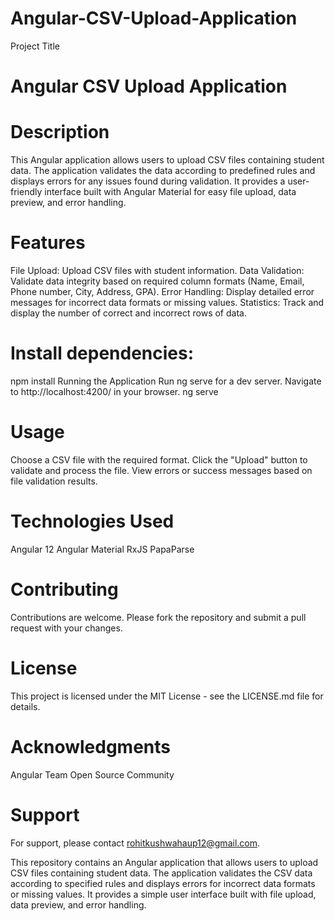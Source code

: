 # Angular-CSV-Upload-Application
Project Title
# Angular CSV Upload Application

# Description
This Angular application allows users to upload CSV files containing student data. The application validates the data according to predefined rules and displays errors for any issues found during validation. It provides a user-friendly interface built with Angular Material for easy file upload, data preview, and error handling.

# Features
File Upload: Upload CSV files with student information.
Data Validation: Validate data integrity based on required column formats (Name, Email, Phone number, City, Address, GPA).
Error Handling: Display detailed error messages for incorrect data formats or missing values.
Statistics: Track and display the number of correct and incorrect rows of data.


# Install dependencies:

npm install
Running the Application
Run ng serve for a dev server. Navigate to http://localhost:4200/ in your browser.
ng serve

# Usage
Choose a CSV file with the required format.
Click the "Upload" button to validate and process the file.
View errors or success messages based on file validation results.


# Technologies Used
Angular 12
Angular Material
RxJS
PapaParse


# Contributing
Contributions are welcome. Please fork the repository and submit a pull request with your changes.

# License
This project is licensed under the MIT License - see the LICENSE.md file for details.

# Acknowledgments
Angular Team
Open Source Community

# Support
For support, please contact rohitkushwahaup12@gmail.com.


This repository contains an Angular application that allows users to upload CSV files containing student data.
The application validates the CSV data according to specified rules and displays errors for incorrect data formats or missing values.
It provides a simple user interface built with file upload, data preview, and error handling.
